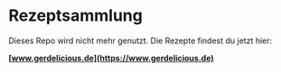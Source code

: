 # Rezeptsammlung

Dieses Repo wird nicht mehr genutzt. Die Rezepte findest du jetzt hier:

**[www.gerdelicious.de](https://www.gerdelicious.de)**

